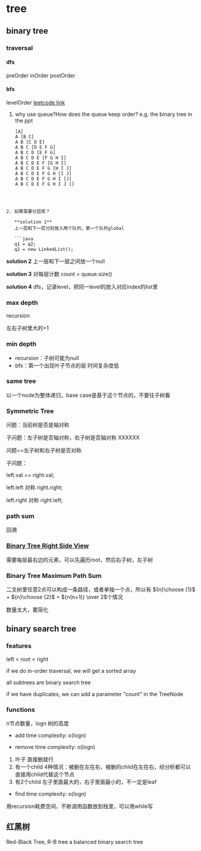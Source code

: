 # tree
## binary tree

### traversal

#### dfs
preOrder
inOrder
postOrder

#### bfs
levelOrder
[leetcode link](https://leetcode-cn.com/problems/binary-tree-level-order-traversal/)

1. why use queue?How does the queue keep order?
   e.g. the binary tree in the ppt
   ```
   [A]
   A [B C]
   A B [C D E]
   A B C [D E F G]
   A B C D [E F G]
   A B C D E [F G H I]
   A B C D E F [G H I]
   A B C D E F G [H I J]
   A B C D E F G H [I J]
   A B C D E F G H I [J]
   A B C D E F G H I J []
```



2. 如果需要分层呢？

   **solution 1**
   上一层和下一层分别放入两个队列，第一个队列global

   ```java
   q1 = q2;
   q2 = new LinkedList();
   ```

   **solution 2**
   上一层和下一层之间放一个null

   **solution 3**
   对每层计数 count = queue.size()

   **solution 4**
   dfs，记录level，把同一level的放入对应index的list里



### max depth

recursion 

左右子树里大的+1

### min depth

- recursion：子树可能为null
- bfs：第一个出现叶子节点的层     时间复杂度低

### same tree

以一个node为整体递归，base case是基于这个节点的，不要往子树看

### Symmetric Tree

问题：当前树是否是轴对称

子问题：左子树是否轴对称，右子树是否轴对称 XXXXXX

问题==左子树和右子树是否对称

子问题：

left.val == right.val;

left.left 对称 right.right;

left.right 对称 right.left;

### path sum

回溯

### [Binary Tree Right Side View](https://leetcode-cn.com/problems/binary-tree-right-side-view/)

需要每层最右边的元素，可以先遍历root，然后右子树，左子树

### Binary Tree Maximum Path Sum
二叉树里任意2点可以构成一条路径，或者单独一个点，所以有
${n}\choose {1}$ + ${n}\choose {2}$ = ${n(n+1)} \over 2$个情况

数量太大，要简化



## binary search tree

### features

left < root < right

if we do in-order traversal,  we will get a sorted array

all subtrees are binary search tree

if we have duplicates, we can add a parameter "count" in the TreeNode

### functions
n节点数量，logn 树的高度
- add   time complexity: o(logn)

- remove  time complexity: o(logn)
1. 叶子
直接删就行
2. 有一个child
4种情况：被删在左在右，被删的child在左在右，经分析都可以直接用child代替这个节点
3. 有2个child
左子里面最大的，右子里面最小的，不一定是leaf

- find  time complexity: o(logn)

用recursion耗费空间，不断调用函数放到栈里，可以用while写


## 红黑树
Red-Black Tree, R-B tree
a balanced binary search tree





